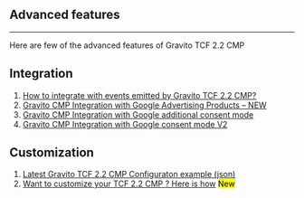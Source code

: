 Advanced features
--------------------
--------------------
Here are few of the advanced features of Gravito TCF 2.2 CMP

Integration
--------------------
1. [How to integrate with events emitted by Gravito TCF 2.2 CMP?](./advanced/integration.md)
2. [Gravito CMP Integration with Google Advertising Products – NEW](./advanced/googleadproducts.md)
3. [Gravito CMP Integration with Google additional consent mode](./advanced/googleacm.md)
4. [Gravito CMP Integration with Google consent mode V2](./advanced/googleconsentmode.md)

Customization
--------------------
1. [Latest Gravito TCF 2.2 CMP Configuraton example (json)](./advanced/version3.md)
2. [Want to customize your TCF 2.2 CMP ? Here is how](./advanced/customization.md) <mark>New</mark>